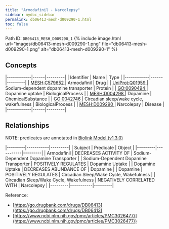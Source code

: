 ```yaml
---
title: "Armodafinil - Narcolepsy"
sidebar: mydoc_sidebar
permalink: db06413-mesh-d009290-1.html
toc: false 
---
```



Path ID: `DB06413_MESH_D009290_1`
{% include image.html url="images/db06413-mesh-d009290-1.png" file="db06413-mesh-d009290-1.png" alt="db06413-mesh-d009290-1" %}

## Concepts

|------------|------|---------|
| Identifier | Name | Type    |
|------------|------|---------|
| <a href="https://identifiers.org/MESH:C579652">MESH:C579652 </a> | Armodafinil | Drug |
| <a href="https://identifiers.org/UniProt:Q01959">UniProt:Q01959 </a> | Sodium-dependent dopamine transporter | Protein |
| <a href="https://identifiers.org/GO:0090494">GO:0090494 </a> | Dopamine uptake | BiologicalProcess |
| <a href="https://identifiers.org/MESH:D004298">MESH:D004298 </a> | Dopamine | ChemicalSubstance |
| <a href="https://identifiers.org/GO:0042746">GO:0042746 </a> | Circadian sleep/wake cycle, wakefulness | BiologicalProcess |
| <a href="https://identifiers.org/MESH:D009290">MESH:D009290 </a> | Narcolepsy | Disease |
|------------|------|---------|

## Relationships


NOTE: predicates are annotated in <a href="https://github.com/biolink/biolink-model/releases/tag/v1.3.0">Biolink Model (v1.3.0)</a>

|---------|-----------|---------|
| Subject | Predicate | Object  |
|---------|-----------|---------|
| Armodafinil | DECREASES ACTIVITY OF | Sodium-Dependent Dopamine Transporter |
| Sodium-Dependent Dopamine Transporter | POSITIVELY REGULATES | Dopamine Uptake |
| Dopamine Uptake | DECREASES ABUNDANCE OF | Dopamine |
| Dopamine | POSITIVELY REGULATES | Circadian Sleep/Wake Cycle, Wakefulness |
| Circadian Sleep/Wake Cycle, Wakefulness | NEGATIVELY CORRELATED WITH | Narcolepsy |
|---------|-----------|---------|

Reference: 
  - [https://go.drugbank.com/drugs/DB06413](https://go.drugbank.com/drugs/DB06413)
  - [https://www.ncbi.nlm.nih.gov/pmc/articles/PMC3026477/](https://www.ncbi.nlm.nih.gov/pmc/articles/PMC3026477/)
